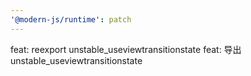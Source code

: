 ```yaml
---
'@modern-js/runtime': patch
---
```


feat: reexport unstable_useviewtransitionstate
feat: 导出 unstable_useviewtransitionstate
